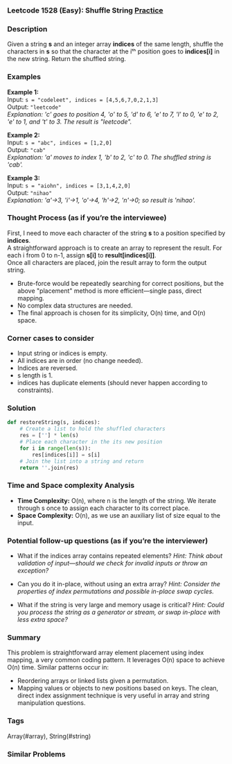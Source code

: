 ### Leetcode 1528 (Easy): Shuffle String [Practice](https://leetcode.com/problems/shuffle-string)

### Description  
Given a string **s** and an integer array **indices** of the same length, shuffle the characters in **s** so that the character at the iᵗʰ position goes to **indices[i]** in the new string. Return the shuffled string.

### Examples  

**Example 1:**  
Input: `s = "codeleet", indices = [4,5,6,7,0,2,1,3]`  
Output: `"leetcode"`  
*Explanation: 'c' goes to position 4, 'o' to 5, 'd' to 6, 'e' to 7, 'l' to 0, 'e' to 2, 'e' to 1, and 't' to 3. The result is "leetcode".*

**Example 2:**  
Input: `s = "abc", indices = [1,2,0]`  
Output: `"cab"`  
*Explanation: 'a' moves to index 1, 'b' to 2, 'c' to 0. The shuffled string is 'cab'.*

**Example 3:**  
Input: `s = "aiohn", indices = [3,1,4,2,0]`  
Output: `"nihao"`  
*Explanation: 'a'→3, 'i'→1, 'o'→4, 'h'→2, 'n'→0; so result is 'nihao'.*

### Thought Process (as if you’re the interviewee)  
First, I need to move each character of the string **s** to a position specified by **indices**.  
A straightforward approach is to create an array to represent the result. For each i from 0 to n-1, assign **s[i]** to **result[indices[i]]**.  
Once all characters are placed, join the result array to form the output string.

- Brute-force would be repeatedly searching for correct positions, but the above "placement" method is more efficient—single pass, direct mapping.
- No complex data structures are needed.  
- The final approach is chosen for its simplicity, O(n) time, and O(n) space.

### Corner cases to consider  
- Input string or indices is empty.
- All indices are in order (no change needed).
- Indices are reversed.
- s length is 1.
- indices has duplicate elements (should never happen according to constraints).

### Solution

```python
def restoreString(s, indices):
    # Create a list to hold the shuffled characters
    res = [''] * len(s)
    # Place each character in the its new position
    for i in range(len(s)):
        res[indices[i]] = s[i]
    # Join the list into a string and return
    return ''.join(res)
```

### Time and Space complexity Analysis  

- **Time Complexity:** O(n), where n is the length of the string. We iterate through s once to assign each character to its correct place.
- **Space Complexity:** O(n), as we use an auxiliary list of size equal to the input.

### Potential follow-up questions (as if you’re the interviewer)  

- What if the indices array contains repeated elements?
  *Hint: Think about validation of input—should we check for invalid inputs or throw an exception?*

- Can you do it in-place, without using an extra array?
  *Hint: Consider the properties of index permutations and possible in-place swap cycles.*

- What if the string is very large and memory usage is critical?
  *Hint: Could you process the string as a generator or stream, or swap in-place with less extra space?*

### Summary
This problem is straightforward array element placement using index mapping, a very common coding pattern. It leverages O(n) space to achieve O(n) time. Similar patterns occur in:
- Reordering arrays or linked lists given a permutation.
- Mapping values or objects to new positions based on keys.
The clean, direct index assignment technique is very useful in array and string manipulation questions.

### Tags
Array(#array), String(#string)

### Similar Problems

